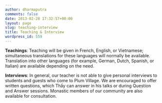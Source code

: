 ```yaml
---
author: dharmaputra
comments: false
date: 2013-02-28 17:32:57+00:00
layout: page
slug: teaching-interview
title: Teaching & Interview
wordpress_id: 559
---
```


**Teachings**: 
Teaching will be given in French, English, or Vietnamese; simultaneous translations for these languages will normally be available. Translation into other languages (for example, German, Dutch, Spanish, or Italian) are available depending on the need.

**Interviews**: 
In general, our teacher is not able to give personal interviews to students and guests who come to Plum Village. We are encouraged to offer written questions, which Thầy can answer in his talks or during Question and Answer sessions. Monastic members of our community are also available for consultation.
